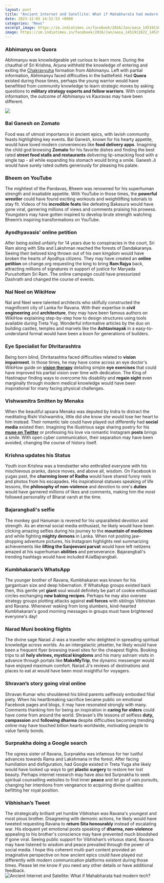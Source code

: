 ```yaml
---
layout: post
title: "Ancient Internet and Satellite: What if Mahabharata had modern tech?"
date: 2023-12-03 14:52:53 +0000
categories: "News"
excerpt_image: https://im.indiatimes.in/facebook/2016/Jan/aasa_1451911622_1451911637.jpg
image: https://im.indiatimes.in/facebook/2016/Jan/aasa_1451911622_1451911637.jpg
---
```


### Abhimanyu on Quora     
Abhimanyu was knowledgeable yet curious to learn more. During the chauthal of Sri Krishna, Arjuna withheld the knowledge of entering and exiting the [Chakravyuha](https://store.fi.io.vn/collection/ahlers) formation from Abhimanyu. Left with partial information, Abhimanyu faced difficulties in the battlefield. Had **Quora** existed during those times, perhaps the young warrior would have benefitted from community knowledge to learn strategic moves by asking questions to **military strategy experts and fellow warriors**. With complete information, the outcome of Abhimanyu vs Kauravas may have been different.

![](https://akm-img-a-in.tosshub.com/sites/dailyo/story/embed/201804/maha-tech_041818033442.jpg)
### Bal Ganesh on Zomato   
Food was of utmost importance in ancient epics, with lavish community feasts highlighting key events. Bal Ganesh, known for his hearty appetite, would have loved modern conveniences like **food delivery apps**. Imagining the child god browsing **Zomato** for his favorite dishes and finding the best rated **street food stalls and restaurants** delivering lip-smacking food with a single tap - all while expanding his stomach would bring a smile. Ganesh Ji would have surely rated outlets generously for pleasing his palate.    
### Bheem on YouTube
The mightiest of the Pandavas, Bheem was renowned for his superhuman strength and insatiable appetite. With YouTube in those times, the **powerful wrestler** could have found exciting workouts and weightlifting tutorials to stay fit. Videos of his **incredible feats** like defeating Bakasura would have gone viral, garnering millions of views and comments praising his prowess. Youngsters may have gotten inspired to develop brute strength watching Bheem’s inspiring transformations on YouTube.
### Ayodhyavasis' online petition       
After being exiled unfairly for 14 years due to conspiracies in the court, Sri Ram along with Sita and Lakshman reached the forests of Dandakaranya. Seeing their beloved king thrown out of his own kingdom would have broken the hearts of Ayodhya citizens. They may have created an **online petition** on change.org requesting the king to bring **Ram Rajya** back, attracting millions of signatures in support of justice for Maryada Purushottam Sri Ram. The online campaign could have pressurized Dashrath and changed the course of events.
### Nal Neel on WikiHow
Nal and Neel were talented architects who skilfully constructed the magnificent city of Lanka for Ravana. With their expertise in **civil engineering** and **architecture**, they may have been famous authors on WikiHow explaining step-by-step how to design structures using tools available during Treta Yug. Wonderful informative articles by the duo on building castles, temples and marvels like the **Ashtavinayak** in a easy-to-understand format would have been a boon for generations of builders.    
### Eye Specialist for Dhritarashtra 
Being born blind, Dhritarashtra faced difficulties related to **vision impairment**. In those times, he may have come across an eye doctor's WikiHow guide on [**vision therapy**](https://www.wikihow.com/Do-Vision-Therapy) detailing simple **eye exercises** that could have improved his partial vision over time with dedication. The King of Hastinapur finding ways to overcome his disability and **regain sight** even marginally through modern medical knowledge would have been inspirational for many facing physical challenges.
### Vishwamitra Smitten by Menaka
When the beautiful apsara Menaka was deputed by Indra to distract the meditating Rishi Vishwamitra, little did she know she would lose her heart to him instead. Their romantic tale could have played out differently had **social media** existed then. Imagining the illustrious sage sharing poetry for his [**muse on Twitter**](https://www.wikihow.com/Write-Love-Poetry) or professing his love via romantic Instagram **posts** brings a smile. With open cyber communication, their separation may have been avoided, changing the course of history itself.
### Krishna updates his Status
Youth icon Krishna was a trendsetter who enthralled everyone with his mischievous pranks, dance moves, and above all, wisdom. On Facebook in yugas past, the **charming lover of Radha** would have shared funny reels and photos from his escapades. His inspirational statuses speaking of life lessons, the **philosophy of non-violence** and devotion to one's **duties** would have garnered millions of likes and comments, making him the most followed personality of Bharat varsh at the time.   
### Bajarangbali's selfie
The monkey god Hanuman is revered for his unparalleled devotion and strength. As an eternal social media enthusiast, he likely would have been clicking amazing selfies during his journey to the **mountain of medicines** and while fighting **mighty demons** in Lanka. When not posting jaw-dropping adventure pictures, his Instagram highlights reel summarizing achievements like **lifting the Sanjeevani parvat** would have left netizens amazed at his superhuman **abilities** and perseverance. Bajarangbali's trending hashtags would have included #JaiBajrangbali.
### Kumbhakaran’s WhatsApp 
The younger brother of Ravana, Kumbhakaran was known for his gargantuan size and deep hibernation. If WhatsApp groups existed back then, this gentle yet **giant** soul would definitely be part of cookie enthusiast circles exchanging **new baking recipes**. Perhaps he may also oversee strategy groups plotting attacks against **evil forces** with siblings Vibhishan and Ravana. Whenever waking from long slumbers, kind-hearted Kumbhakaran's good morning messages in groups must have brightened everyone's day!
### Narad Muni booking flights
The divine sage Narad Ji was a traveller who delighted in spreading spiritual knowledge across worlds. As an intergalactic jetsetter, he likely would have been a frequent flyer browsing travel sites for the cheapest flights. Booking trips to all **holy shrines, mystical kingdoms** and his many ashram visits in advance through portals like **MakeMyTrip**, the dynamic messenger would have enjoyed maximum comfort. Narad Ji's reviews of destinations and places to eat at would have been most insightful for voyagers.    
### Shravan’s story going viral online 
Shravan Kumar who shouldered his blind parents selflessly embodied filial piety. When his heartbreaking sacrifice became public on emotional Facebook pages and blogs, it may have resonated strongly with many. Comments thanking him for being an inspiration in **caring for elders** could have come from around the world. Shravan's life lessons of selfless **duty, compassion** and **following dharma** despite difficulties becoming trending online may have touched billion hearts worldwide, motivating people to value family bonds.      
### Surpnakha doing a Google search
The ogress sister of Ravana, Surpnakha was infamous for her lustful advances towards Rama and Lakshmana in the forest. After facing humiliation and disfiguration, had Google existed in Treta Yuga she likely would have looked up ways to get **plastic surgery** to restore her lost beauty. Perhaps internet research may have also led Surpnakha to seek spiritual counselling websites to find inner **peace** and let go of vain pursuits, changing her intentions from vengeance to acquiring divine qualities befitting her royal position. 
### Vibhishan’s Tweet
The strategically brilliant yet humble Vibhishan was Ravana's youngest and most pious brother. Disagreeing with demonic actions, he likely would have tweeted requesting Ravana to **return Sita honourably** instead of escalating war. His eloquent yet emotional posts speaking of **dharma, non-violence** appealing to his brother's conscience may have prevented much bloodshed if gone viral. Seeing public support for Vibhishan’s virtuous stand, Ravana may have listened to wisdom and peace prevailed through the power of social media.
I hope this coherent multi-part content provided an imaginative perspective on how ancient epics could have played out differently with modern communication platforms existent during those times. Please let me know if you need any other details or have additional feedback.
![Ancient Internet and Satellite: What if Mahabharata had modern tech?](https://im.indiatimes.in/facebook/2016/Jan/aasa_1451911622_1451911637.jpg)